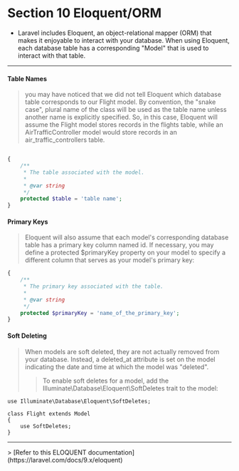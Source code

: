 # Section 10 Eloquent/ORM

- Laravel includes Eloquent, an object-relational mapper (ORM) that makes it enjoyable to interact with your database. When using Eloquent, each database table has a corresponding "Model" that is used to interact with that table.
<hr>

#### Table Names

> you may have noticed that we did not tell Eloquent which database table corresponds to our Flight model. By convention, the "snake case", plural name of the class will be used as the table name unless another name is explicitly specified. So, in this case, Eloquent will assume the Flight model stores records in the flights table, while an AirTrafficController model would store records in an air_traffic_controllers table.

```php

{
    /**
     * The table associated with the model.
     *
     * @var string
     */
    protected $table = 'table name';
}

```

#### Primary Keys

> Eloquent will also assume that each model's corresponding database table has a primary key column named id. If necessary, you may define a protected $primaryKey property on your model to specify a different column that serves as your model's primary key:

```php
{
    /**
     * The primary key associated with the table.
     *
     * @var string
     */
    protected $primaryKey = 'name_of_the_primary_key';
}
```

#### Soft Deleting

> When models are soft deleted, they are not actually removed from your database. Instead, a deleted_at attribute is set on the model indicating the date and time at which the model was "deleted".
>
> > To enable soft deletes for a model, add the Illuminate\Database\Eloquent\SoftDeletes trait to the model:

```
use Illuminate\Database\Eloquent\SoftDeletes;

class Flight extends Model
{
    use SoftDeletes;
}
```

<hr>
> [Refer to this ELOQUENT documentation](https://laravel.com/docs/9.x/eloquent)
